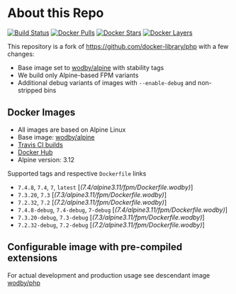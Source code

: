 # About this Repo

[![Build Status](https://travis-ci.org/wodby/base-php.svg?branch=master)](https://travis-ci.org/wodby/base-php)
[![Docker Pulls](https://img.shields.io/docker/pulls/wodby/base-php.svg)](https://hub.docker.com/r/wodby/base-php)
[![Docker Stars](https://img.shields.io/docker/stars/wodby/base-php.svg)](https://hub.docker.com/r/wodby/base-php)
[![Docker Layers](https://images.microbadger.com/badges/image/wodby/base-php.svg)](https://microbadger.com/images/wodby/base-php)

This repository is a fork of https://github.com/docker-library/php with a few changes:

* Base image set to [wodby/alpine](https://github.com/wodby/alpine) with stability tags
* We build only Alpine-based FPM variants
* Additional debug variants of images with `--enable-debug` and non-stripped bins

## Docker Images

* All images are based on Alpine Linux
* Base image: [wodby/alpine](https://github.com/wodby/alpine)
* [Travis CI builds](https://travis-ci.org/wodby/base-php) 
* [Docker Hub](https://hub.docker.com/r/wodby/base-php)
* Alpine version: 3.12

Supported tags and respective `Dockerfile` links

* `7.4.8`, `7.4`, `7`, `latest` [_(7.4/alpine3.11/fpm/Dockerfile.wodby)_]
* `7.3.20`, `7.3` [_(7.3/alpine3.11/fpm/Dockerfile.wodby)_]
* `7.2.32`, `7.2` [_(7.2/alpine3.11/fpm/Dockerfile.wodby)_]
* `7.4.8-debug`, `7.4-debug`, `7-debug` [_(7.4/alpine3.11/fpm/Dockerfile.wodby)_]
* `7.3.20-debug`, `7.3-debug` [_(7.3/alpine3.11/fpm/Dockerfile.wodby)_]
* `7.2.32-debug`, `7.2-debug` [_(7.2/alpine3.11/fpm/Dockerfile.wodby)_]

## Configurable image with pre-compiled extensions

For actual development and production usage see descendant image [wodby/php](https://github.com/wodby/php)

[_(7.4/alpine3.12/fpm/Dockerfile.wodby)_]: https://github.com/wodby/base-php/tree/master/7.4/alpine3.11/fpm/Dockerfile.wodby
[_(7.3/alpine3.12/fpm/Dockerfile.wodby)_]: https://github.com/wodby/base-php/tree/master/7.3/alpine3.11/fpm/Dockerfile.wodby
[_(7.2/alpine3.12/fpm/Dockerfile.wodby)_]: https://github.com/wodby/base-php/tree/master/7.2/alpine3.11/fpm/Dockerfile.wodby
